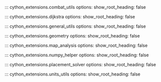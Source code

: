 ::: cython_extensions.combat_utils
    options:
        show_root_heading: false

::: cython_extensions.dijkstra
    options:
        show_root_heading: false

::: cython_extensions.general_utils
    options:
        show_root_heading: false

::: cython_extensions.geometry
    options:
        show_root_heading: false

::: cython_extensions.map_analysis
    options:
        show_root_heading: false

::: cython_extensions.numpy_helper
    options:
        show_root_heading: false

::: cython_extensions.placement_solver
    options:
        show_root_heading: false

::: cython_extensions.units_utils
    options:
        show_root_heading: false
